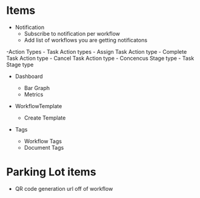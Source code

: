 ﻿# Items

- Notification
	- Subscribe to notification per workflow
	- Add list of workflows you are getting notificatons

-Action Types
	- Task Action types
		- Assign Task Action type
		- Complete Task Action type
		- Cancel Task Action type
	- Concencus Stage type
	- Task Stage type


- Dashboard 
	- Bar Graph
	- Metrics
	
- WorkflowTemplate
	- Create Template
	
- Tags
	- Workflow Tags 
	- Document Tags





# Parking Lot items

- QR code generation url off of workflow
